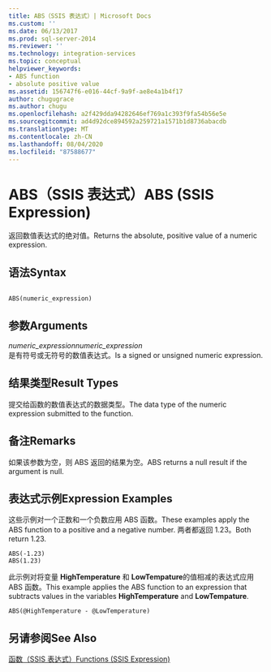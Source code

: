 ```yaml
---
title: ABS（SSIS 表达式）| Microsoft Docs
ms.custom: ''
ms.date: 06/13/2017
ms.prod: sql-server-2014
ms.reviewer: ''
ms.technology: integration-services
ms.topic: conceptual
helpviewer_keywords:
- ABS function
- absolute positive value
ms.assetid: 156747f6-e016-44cf-9a9f-ae8e4a1b4f17
author: chugugrace
ms.author: chugu
ms.openlocfilehash: a2f429dda94282646ef769a1c393f9fa54b56e5e
ms.sourcegitcommit: ad4d92dce894592a259721a1571b1d8736abacdb
ms.translationtype: MT
ms.contentlocale: zh-CN
ms.lasthandoff: 08/04/2020
ms.locfileid: "87588677"
---
```

# <a name="abs-ssis-expression"></a><span data-ttu-id="0ee30-102">ABS（SSIS 表达式）</span><span class="sxs-lookup"><span data-stu-id="0ee30-102">ABS (SSIS Expression)</span></span>
  <span data-ttu-id="0ee30-103">返回数值表达式的绝对值。</span><span class="sxs-lookup"><span data-stu-id="0ee30-103">Returns the absolute, positive value of a numeric expression.</span></span>  
  
## <a name="syntax"></a><span data-ttu-id="0ee30-104">语法</span><span class="sxs-lookup"><span data-stu-id="0ee30-104">Syntax</span></span>  
  
```  
  
ABS(numeric_expression)  
```  
  
## <a name="arguments"></a><span data-ttu-id="0ee30-105">参数</span><span class="sxs-lookup"><span data-stu-id="0ee30-105">Arguments</span></span>  
 <span data-ttu-id="0ee30-106">*numeric_expression*</span><span class="sxs-lookup"><span data-stu-id="0ee30-106">*numeric_expression*</span></span>  
 <span data-ttu-id="0ee30-107">是有符号或无符号的数值表达式。</span><span class="sxs-lookup"><span data-stu-id="0ee30-107">Is a signed or unsigned numeric expression.</span></span>  
  
## <a name="result-types"></a><span data-ttu-id="0ee30-108">结果类型</span><span class="sxs-lookup"><span data-stu-id="0ee30-108">Result Types</span></span>  
 <span data-ttu-id="0ee30-109">提交给函数的数值表达式的数据类型。</span><span class="sxs-lookup"><span data-stu-id="0ee30-109">The data type of the numeric expression submitted to the function.</span></span>  
  
## <a name="remarks"></a><span data-ttu-id="0ee30-110">备注</span><span class="sxs-lookup"><span data-stu-id="0ee30-110">Remarks</span></span>  
 <span data-ttu-id="0ee30-111">如果该参数为空，则 ABS 返回的结果为空。</span><span class="sxs-lookup"><span data-stu-id="0ee30-111">ABS returns a null result if the argument is null.</span></span>  
  
## <a name="expression-examples"></a><span data-ttu-id="0ee30-112">表达式示例</span><span class="sxs-lookup"><span data-stu-id="0ee30-112">Expression Examples</span></span>  
 <span data-ttu-id="0ee30-113">这些示例对一个正数和一个负数应用 ABS 函数。</span><span class="sxs-lookup"><span data-stu-id="0ee30-113">These examples apply the ABS function to a positive and a negative number.</span></span> <span data-ttu-id="0ee30-114">两者都返回 1.23。</span><span class="sxs-lookup"><span data-stu-id="0ee30-114">Both return 1.23.</span></span>  
  
```  
ABS(-1.23)  
ABS(1.23)  
```  
  
 <span data-ttu-id="0ee30-115">此示例对将变量 **HighTemperature** 和 **LowTempature**的值相减的表达式应用 ABS 函数。</span><span class="sxs-lookup"><span data-stu-id="0ee30-115">This example applies the ABS function to an expression that subtracts values in the variables **HighTemperature** and **LowTempature**.</span></span>  
  
```  
ABS(@HighTemperature - @LowTemperature)  
```  
  
## <a name="see-also"></a><span data-ttu-id="0ee30-116">另请参阅</span><span class="sxs-lookup"><span data-stu-id="0ee30-116">See Also</span></span>  
 [<span data-ttu-id="0ee30-117">函数（SSIS 表达式）</span><span class="sxs-lookup"><span data-stu-id="0ee30-117">Functions &#40;SSIS Expression&#41;</span></span>](functions-ssis-expression.md)  
  
  
